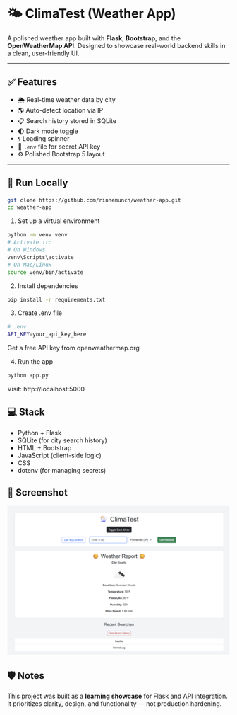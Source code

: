# 🌤️ ClimaTest (Weather App)

A polished weather app built with **Flask**, **Bootstrap**, and the **OpenWeatherMap API**.
Designed to showcase real-world backend skills in a clean, user-friendly UI.

---

## ✅ Features

- 🌦️ Real-time weather data by city
- 🌎 Auto-detect location via IP
- 📋 Search history stored in SQLite
- 🌓 Dark mode toggle
- 🌀 Loading spinner
- 📂 `.env` file for secret API key
- ⚙️ Polished Bootstrap 5 layout

---

## 🚀 Run Locally

```bash
git clone https://github.com/rinnemunch/weather-app.git
cd weather-app
```

1. Set up a virtual environment

```bash
python -m venv venv
# Activate it:
# On Windows
venv\Scripts\activate
# On Mac/Linux
source venv/bin/activate
```

2. Install dependencies

```bash
pip install -r requirements.txt
```

3. Create .env file

```bash
# .env
API_KEY=your_api_key_here
```

Get a free API key from openweathermap.org

4. Run the app

```bash
python app.py
```

Visit: http://localhost:5000

## 💻 Stack

- Python + Flask
- SQLite (for city search history)
- HTML + Bootstrap
- JavaScript (client-side logic)
- CSS
- dotenv (for managing secrets)

## 📸 Screenshot

![Screenshot](screenshot.png)

## 🛡️ Notes

This project was built as a **learning showcase** for Flask and API integration.
It prioritizes clarity, design, and functionality — not production hardening.
